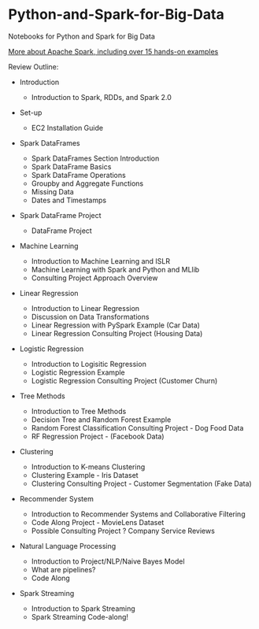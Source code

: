 # Python-and-Spark-for-Big-Data
Notebooks for Python and Spark for Big Data


[More about Apache Spark, including over 15 hands-on examples](https://github.com/egbertli/Apache-Spark-Projects-with-Python)


Review Outline:

* Introduction
    * Introduction to Spark, RDDs, and Spark 2.0
    
* Set-up
    * EC2 Installation Guide
    
* Spark DataFrames
    * Spark DataFrames Section Introduction
    * Spark DataFrame Basics
    * Spark DataFrame Operations
    * Groupby and Aggregate Functions
    * Missing Data
    * Dates and Timestamps
    
* Spark DataFrame Project
    * DataFrame Project
    
* Machine Learning
    * Introduction to Machine Learning and ISLR
    * Machine Learning with Spark and Python and MLlib
    * Consulting Project Approach Overview
    
* Linear Regression
    * Introduction to Linear Regression 
    * Discussion on Data Transformations
    * Linear Regression with PySpark Example (Car Data)
    * Linear Regression Consulting Project (Housing Data)

* Logistic Regression
    * Introduction to Logisitic Regression 
    * Logistic Regression Example
    * Logistic Regression Consulting Project (Customer Churn)
    
* Tree Methods
    * Introduction to Tree Methods
    * Decision Tree and Random Forest Example
    * Random Forest Classification Consulting Project - Dog Food Data
    * RF Regression Project - (Facebook Data)
    
* Clustering
    * Introduction to K-means Clustering
    * Clustering Example - Iris Dataset
    * Clustering Consulting Project - Customer Segmentation (Fake Data)
    
* Recommender System
    * Introduction to Recommender Systems and Collaborative Filtering
    * Code Along Project - MovieLens Dataset
    * Possible Consulting Project ? Company Service Reviews
    
* Natural Language Processing
    * Introduction to Project/NLP/Naive Bayes Model
    * What are pipelines?
    * Code Along 
    
* Spark Streaming
    * Introduction to Spark Streaming 
    * Spark Streaming Code-along!
 
    
    
    

 
